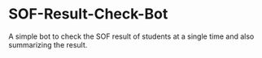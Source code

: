 # SOF-Result-Check-Bot
A simple bot to check the SOF result of students at a single time and also summarizing the result. 
